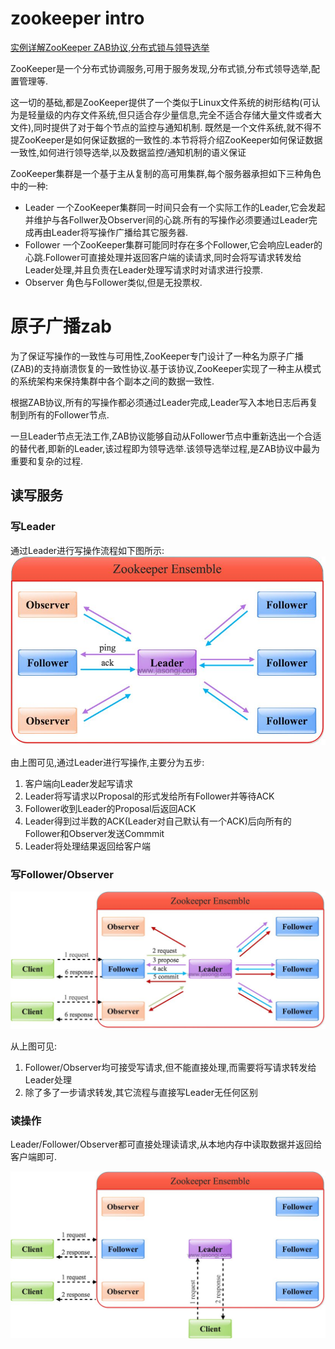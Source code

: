 # zookeeper intro
[实例详解ZooKeeper ZAB协议,分布式锁与领导选举](https://dbaplus.cn/news-141-1875-1.html)

ZooKeeper是一个分布式协调服务,可用于服务发现,分布式锁,分布式领导选举,配置管理等.
 
这一切的基础,都是ZooKeeper提供了一个类似于Linux文件系统的树形结构(可认为是轻量级的内存文件系统,但只适合存少量信息,完全不适合存储大量文件或者大文件),同时提供了对于每个节点的监控与通知机制.
既然是一个文件系统,就不得不提ZooKeeper是如何保证数据的一致性的.本节将将介绍ZooKeeper如何保证数据一致性,如何进行领导选举,以及数据监控/通知机制的语义保证

ZooKeeper集群是一个基于主从复制的高可用集群,每个服务器承担如下三种角色中的一种:

- Leader 一个ZooKeeper集群同一时间只会有一个实际工作的Leader,它会发起并维护与各Follwer及Observer间的心跳.所有的写操作必须要通过Leader完成再由Leader将写操作广播给其它服务器.
- Follower 一个ZooKeeper集群可能同时存在多个Follower,它会响应Leader的心跳.Follower可直接处理并返回客户端的读请求,同时会将写请求转发给Leader处理,并且负责在Leader处理写请求时对请求进行投票.
- Observer 角色与Follower类似,但是无投票权.

# 原子广播zab
为了保证写操作的一致性与可用性,ZooKeeper专门设计了一种名为原子广播(ZAB)的支持崩溃恢复的一致性协议.基于该协议,ZooKeeper实现了一种主从模式的系统架构来保持集群中各个副本之间的数据一致性.

根据ZAB协议,所有的写操作都必须通过Leader完成,Leader写入本地日志后再复制到所有的Follower节点.

一旦Leader节点无法工作,ZAB协议能够自动从Follower节点中重新选出一个合适的替代者,即新的Leader,该过程即为领导选举.该领导选举过程,是ZAB协议中最为重要和复杂的过程.

## 读写服务
### 写Leader
通过Leader进行写操作流程如下图所示:
![write through leader](./pics/zab_write_through_leader.jpg)

由上图可见,通过Leader进行写操作,主要分为五步:

1. 客户端向Leader发起写请求
1. Leader将写请求以Proposal的形式发给所有Follower并等待ACK
1. Follower收到Leader的Proposal后返回ACK
1. Leader得到过半数的ACK(Leader对自己默认有一个ACK)后向所有的Follower和Observer发送Commmit
1. Leader将处理结果返回给客户端

### 写Follower/Observer
![write through follower](./pics/zab_write_through_follower.jpg)

从上图可见:

1. Follower/Observer均可接受写请求,但不能直接处理,而需要将写请求转发给Leader处理
1. 除了多了一步请求转发,其它流程与直接写Leader无任何区别

### 读操作
Leader/Follower/Observer都可直接处理读请求,从本地内存中读取数据并返回给客户端即可.

![read](./pics/zab_read.jpg)

